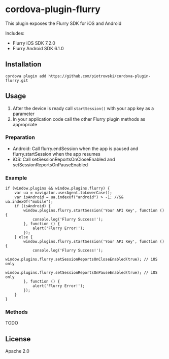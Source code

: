 cordova-plugin-flurry
============

This plugin exposes the Flurry SDK for iOS and Android

Includes:
- Flurry iOS SDK 7.2.0
- Flurry Android SDK 6.1.0


## Installation

    cordova plugin add https://github.com/piotrowski/cordova-plugin-flurry.git

## Usage

1. After the device is ready call `startSession()` with your app key as a parameter
2. In your application code call the other Flurry plugin methods as appropriate

### Preparation
- Android: Call flurry.endSession when the app is paused and flurry.startSession when the app resumes
- iOS: Call setSessionReportsOnCloseEnabled and setSessionReportsOnPauseEnabled

### Example 

	if (window.plugins && window.plugins.flurry) {
		var ua = navigator.userAgent.toLowerCase();
		var isAndroid = ua.indexOf("android") > -1; //&& ua.indexOf("mobile");
		if (isAndroid) {
			window.plugins.flurry.startSession('Your API Key', function () {
				console.log('Flurry Success!');
			}, function () {
				alert('Flurry Error!');
			});
		} else {
			window.plugins.flurry.startSession('Your API Key', function () {
				console.log('Flurry Success!');
				window.plugins.flurry.setSessionReportsOnCloseEnabled(true); // iOS only
				window.plugins.flurry.setSessionReportsOnPauseEnabled(true); // iOS only
			}, function () {
				alert('Flurry Error!');
			});
		}
	}

### Methods

TODO

## License
Apache 2.0
